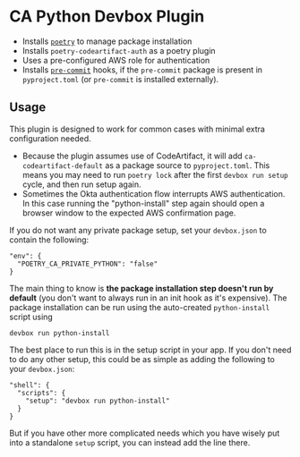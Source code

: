 # CA Python Devbox Plugin

* Installs [`poetry`](https://python-poetry.org) to manage package installation
* Installs `poetry-codeartifact-auth` as a poetry plugin
* Uses a pre-configured AWS role for authentication
* Installs [`pre-commit`](https://pre-commit.com) hooks, if the `pre-commit` package is present in `pyproject.toml` (or `pre-commit` is installed externally). 


## Usage

This plugin is designed to work for common cases with minimal extra configuration needed.

* Because the plugin assumes use of CodeArtifact, it will add `ca-codeartifact-default` as a package source to `pyproject.toml`. This means you may need to run `poetry lock` after the first `devbox run setup` cycle, and then run setup again.
* Sometimes the Okta authentication flow interrupts AWS authentication. In this case running the "python-install" step again should open a browser window to the expected AWS confirmation page.

If you do not want any private package setup, set your `devbox.json` to contain the following:

    "env": {
      "POETRY_CA_PRIVATE_PYTHON": "false"
    }


The main thing to know is **the package installation step doesn't run by default** (you don't want to always run in an init hook as it's expensive). The package installation can be run using the auto-created `python-install` script using

    devbox run python-install

The best place to run this is in the setup script in your app. If you don't need to do any other setup, this could be as simple as adding the following to your `devbox.json`:

    "shell": {
      "scripts": {
        "setup": "devbox run python-install"
      }
    }

But if you have other more complicated needs which you have wisely put into a standalone `setup` script, you can instead add the line there.